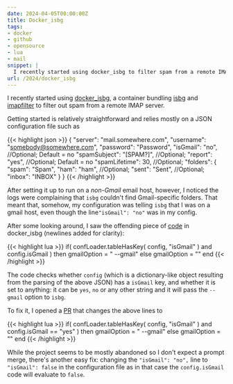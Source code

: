 ```yaml
---
date: 2024-04-05T00:00:00Z
title: Docker_isbg
tags:
- docker
- github
- opensource
- lua
- mail
snippet: |
  I recently started using docker_isbg to filter spam from a remote IMAP server. However, while I configured it to not use gmail-specific settings, the program still expected gmail-only folders. I fixed it by opening my first lua-based PR.
url: /2024/docker_isbg
---
```


I recently started using [docker_isbg], a container bundling [isbg] and [imapfilter] to filter out spam from a remote IMAP server.

Getting started is relatively straightforward and relies mostly on a JSON configuration file such as 

{{< highlight json >}}
{
  "server": "mail.somewhere.com",
  "username": "somebody@somewhere.com",
  "password": "Password",
  "isGmail": "no",                        //Optional; Default = no
  "spamSubject": "[SPAM?]",               //Optional;
  "report": "yes",                        //Optional; Default = no
  "spamLifetime": 30,                     //Optional;
  "folders": {
    "spam": "Spam",
    "ham": "ham",                         //Optional;
    "sent": "Sent",                       //Optional;
    "inbox": "INBOX"
  }
}
{{< /highlight >}}

After setting it up to run on a *non-Gmail* email host, however, I noticed the logs were complaining that `isbg` couldn't find Gmail-specific folders. That meant that, somehow, my configuration was telling `isbg` that I was on a gmail host, even though the line`"isGmail": "no"` was in my config.

After some looking around, I saw the offending piece of [code] in docker_isbg (newlines added for clarity):

{{< highlight lua >}}
if( confLoader.tableHasKey( config, "isGmail" ) 
    and config.isGmail ) 
    then 
      gmailOption = " --gmail" 
    else 
      gmailOption = "" end 
{{< /highlight >}}

The code checks whether `config` (which is a dictionary-like object resulting from the parsing of the above JSON) has a `isGmail` key, and whether it is set to anything: it can be `yes`, `no` or any other string and it will pass the `--gmail` option to `isbg`.

To fix it, I opened a [PR] that changes the above lines to

{{< highlight lua >}}
if( confLoader.tableHasKey( config, "isGmail" ) 
    and config.isGmail == "yes" ) 
    then 
      gmailOption = " --gmail" 
    else 
      gmailOption = "" end 
{{< /highlight >}}

While the project seems to be mostly abandoned so I don't expect a prompt merge, there's another easy fix: changing the `"isGmail": "no",` line to `"isGmail": false` in the configuration file as in that case the `config.isGmail` code will evaluate to `false`.

[docker_isbg]: https://github.com/DumpName/docker_isbg
[isbg]: https://gitlab.com/isbg/isbg
[imapfilter]: https://github.com/lefcha/imapfilter
[code]: https://github.com/DumpName/docker_isbg/blob/main/imapfilterExec/spamFilter.lua#L17C1-L18C1
[PR]: https://github.com/DumpName/docker_isbg/pull/10
